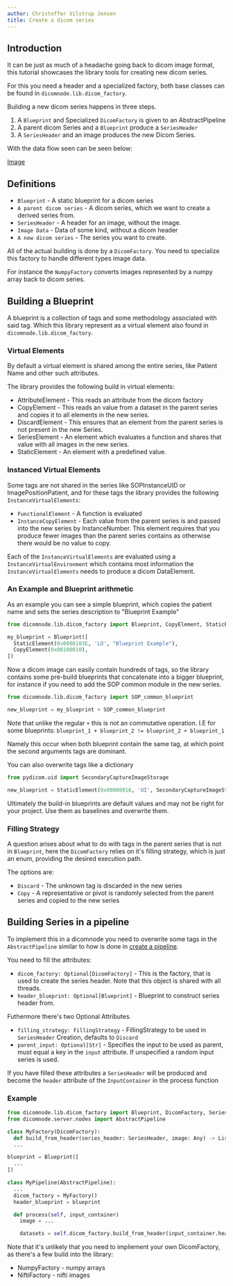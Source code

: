 ```yaml
---
author: Christoffer Vilstrup Jensen
title: Create a dicom series
---
```


## Introduction

It can be just as much of a headache going back to dicom image format, this tutorial showcases the library tools for creating new dicom series.

For this you need a header and a specialized factory, both base classes can be found in `dicomnode.lib.dicom_factory`.

Building a new dicom series happens in three steps.

1. A `Blueprint` and Specialized `DicomFactory` is given to an AbstractPipeline
2. A parent dicom Series and a `Blueprint` produce a `SeriesHeader`
3. A `SeriesHeader` and an image produces the new Dicom Series.

With the data flow seen can be seen below:

[Image](./Images/blueprint.drawio.svg)

## Definitions

* `Blueprint` - A static blueprint for a dicom series
* `A parent dicom series` - A dicom series, which we want to create a derived series from.
* `SeriesHeader` - A header for an image, without the image.
* `Image Data` - Data of some kind, without a dicom header
* `A new dicom series` - The series you want to create.

All of the actual building is done by a  `DicomFactory`. You need to specialize this factory to handle different types image data.

For instance the `NumpyFactory` converts images represented by a numpy array back to dicom series.

## Building a Blueprint

A blueprint is a collection of tags and some methodology associated with said tag. Which this library represent as a virtual element also found in `dicomnode.lib.dicom_factory`.

### Virtual Elements

By default a virtual element is shared among the entire series, like Patient Name and other such attributes.

The library provides the following build in virtual elements:

* AttributeElement - This reads an attribute from the dicom factory
* CopyElement - This reads an value from a dataset in the parent series and copies it to all elements in the new series.
* DiscardElement - This ensures that an element from the parent series is not present in the new Series.
* SeriesElement - An element which evaluates a function and shares that value with all images in the new series.
* StaticElement - An element with a predefined value.

### Instanced Virtual Elements

Some tags are not shared in the series like SOPInstanceUID or ImagePositionPatient, and for these tags the library provides the following `InstanceVirtualElements`:

* `FunctionalElement` - A function is evaluated
* `InstanceCopyElement` - Each value from the parent series is and passed into the new series by InstanceNumber. This element requires that you produce fewer images than the parent series contains as otherwise there would be no value to copy.

Each of the `InstanceVirtualElements` are evaluated using a `InstanceVirtualEnvironment` which contains most information the `InstanceVirtualElements` needs to produce a dicom DataElement.


### An Example and Blueprint arithmetic

As an example you can see a simple blueprint, which copies the patient name and sets the series description to "Blueprint Example"

```python
from dicomnode.lib.dicom_factory import Blueprint, CopyElement, StaticElement

my_blueprint = Blueprint([
  StaticElement(0x0008103E, 'LO', "Blueprint Example"),
  CopyElement(0x00100010),
])
```

Now a dicom image can easily contain hundreds of tags, so the library contains some pre-build blueprints that concatenate into a bigger blueprint, for instance if you need to add the SOP common module in the new series.

```python
from dicomnode.lib.dicom_factory import SOP_common_blueprint

new_blueprint = my_blueprint + SOP_common_blueprint
```

Note that unlike the regular `+` this is not an commutative operation. I.E for some blueprints: `blueprint_1 + blueprint_2 != blueprint_2 + blueprint_1`

Namely this occur when both blueprint contain the same tag, at which point the second arguments tags are dominant.

You can also overwrite tags like a dictionary

```python
from pydicom.uid import SecondaryCaptureImageStorage

new_blueprint = StaticElement(0x00080016, 'UI', SecondaryCaptureImageStorage)
```

Ultimately the build-in blueprints are default values and may not be right for your project. Use them as baselines and overwrite them.

### Filling Strategy

A question arises about what to do with tags in the parent series that is not in `Blueprint`, here the `DicomFactory` relies on it's filling strategy, which is just an enum, providing the desired execution path.

The options are:

* `Discard` - The unknown tag is discarded in the new series
* `Copy` - A representative or pivot is randomly selected from the parent series and copied to the new series

## Building Series in a pipeline

To implement this in a dicomnode you need to overwrite some tags in the `AbstractPipeline` similar to how is done in [create a pipeline](./create_a_pipeline.md).

You need to fill the attributes:

* `dicom_factory: Optional[DicomFactory]` - This is the factory, that is used to create the series header. Note that this object is shared with all threads.
* `header_blueprint: Optional[Blueprint]` - Blueprint to construct series header from.

Futhermore there's two Optional Attributes.

* `filling_strategy: FillingStrategy` - FillingStrategy to be used in `SeriesHeader` Creation, defaults to `Discard`
* `parent_input: Optional[Str]` - Specifies the input to be used as parent, must equal a key in the `input` attribute. If unspecified a random input series is used.

If you have filled these attributes a `SeriesHeader` will be produced and become the `header` attribute of the `InputContainer` in the process function

### Example



```python
from dicomnode.lib.dicom_factory import Blueprint, DicomFactory, SeriesHeader ...
from dicomnode.server.nodes import AbstractPipeline

class MyFactory(DicomFactory):
  def build_from_header(series_header: SeriesHeader, image: Any) -> List[Dataset]
  ...

blueprint = Blueprint([
  ...
])

class MyPipeline(AbstractPipeline):
  ...
  dicom_factory = MyFactory()
  header_blueprint = blueprint

  def process(self, input_container)
    image = ...

    datasets = self.dicom_factory.build_from_header(input_container.header, image)
```

Note that it's unlikely that you need to impliement your own DicomFactory, as there's a few build into the library:

* NumpyFactory - numpy arrays
* NiftiFactory - nifti images
